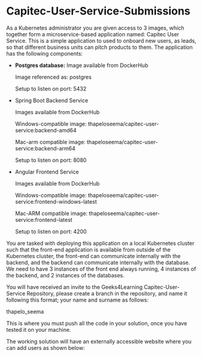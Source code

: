 # Capitec-User-Service-Submissions

As a Kubernetes administrator you are given access to 3 images, which together form a microservice-based application named: Capitec User Service. This is a simple application to used to onboard new users, as leads, so that different business units can pitch products to them. The application has the following components: 

- <b>Postgres database:</b> 
   Image available from DockerHub 

   Image referenced as: postgres 

   Setup to listen on port: 5432 

- Spring Boot Backend Service  

  Images available from DockerHub 
  
  Windows-compatible image: thapeloseema/capitec-user-service:backend-amd64 
  
  Mac-arm compatible image: thapeloseema/capitec-user-service:backend-arm64 
  
  Setup to listen on port: 8080 

- Angular Frontend Service  

  Images available from DockerHub 
  
  Windows-compatible image: thapeloseema/capitec-user-service:frontend-windows-latest 
  
  Mac-ARM compatible image: thapeloseema/capitec-user-service:frontend-latest 
  
  Setup to listen on port: 4200 

 

You are tasked with deploying this application on a local Kubernetes cluster such that the front-end application is available from outside of the Kubernetes cluster, the front-end can communicate internally with the backend, and the backend can communicate internally with the database. We need to have 3 instances of the front end always running, 4 instances of the backend, and 2 instances of the databases. 

You will have received an invite to the Geeks4Learning Capitec-User-Service Repository, please create a branch in the repository, and name it following this format; your name and surname as follows: 

thapelo_seema 

This is where you must push all the code in your solution, once you have tested it on your machine. 

The working solution will have an externally accessible website where you can add users as shown below: 
